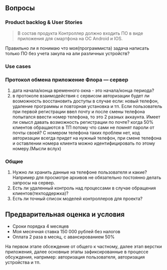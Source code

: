 ## Вопросы

### Product backlog & User Stories
>В состав продукта Контроллер должно входить ПО в виде приложения для смартфона на ОС Android и IOS. 

Правильно ли я понимаю что моя(программиста) задача написать только ПО без учета закупа на али различных устройств?

### Use cases


### Протокол обмена приложение Флора — сервер
1. дата начала/конца временного окна - это начала/конца периода?
2. в протоколе взаимодействия с сервисом авторизации будет ли возможность восстановить доступы в случае если: новый телефон, удаление программы и повторная установка и тп. Если пользователь при первой регистрации ввел почту и после смены телефона попытался ввести номер телефона, то это 2 разных аккаунта. Имеет ли смысл давать возможность регистрации по почте? когда 50% клиентов обращаются в ТП потому что сами не помнят пароли от почты своей? С номером телефона таких проблем нет, код авторизации всегда придет на нужный телефон, при смене телефона и оставлении номера клиента можно идентифицировать по этому номеру.(Мысли вслух)

### Общие 
1.  Нужно ли хранить данные на телефоне пользователя и какие? Например для просмотре архивов не обязательно постоянно делать запросы на сервер.
2.  Есть ли удаленный контроль над процессами в случае обращения клиентов(техподдержка)? 
3. Есть ли точный список моделей контроллеров для проекта?


## Предварительная оценка и условия

- Сроки порядка 4 месяцев
- Моя месячная ставка 150 000 рублей без налогов
- Оплата 2 раза в месяц, с авансированием 50%
  
На первом этапе обсеждение от общего к частному, далее этап верстки приложения, далее основные этапы зафиксированные в процессе обсуждения, например: авторизация пользователя, авторизация устройства и тп.